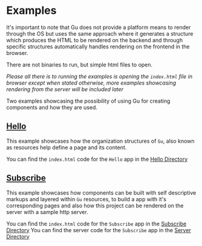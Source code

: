 # Examples
It's important to note that Gu does not provide a platform means to render through 
the OS but uses the same approach where it generates a structure which produces 
the HTML to be rendered on the backend and through specific structures automatically
handles rendering on the frontend in the browser. 

There are not binaries to run, but simple html files to open.

*Please all there is to running the examples is opening the `index.html` file in 
browser except when stated otherwise, more examples showcasing rendering from 
the server will be included later*

Two examples showcasing the possibility of using Gu for creating components 
and how they are used.

## [Hello](./hello/)
This example showcases how the organization structures of `Gu`, also known as resources
help define a page and its content.

You can find the `index.html` code for the `Hello` app in the [Hello Directory](./Hello)

## [Subscribe](./subscribe)
This example showcases how components can be built with self descriptive markups
and layered within `Gu` resources, to build a app with it's corresponding pages and 
also how this project can be rendered on the server with a sample http server.

You can find the `index.html` code for the `Subscribe` app in the [Subscribe Directory](./subscribe)
You can find the server code for the `Subscribe` app in the [Server Directory](./subscribe/server)


